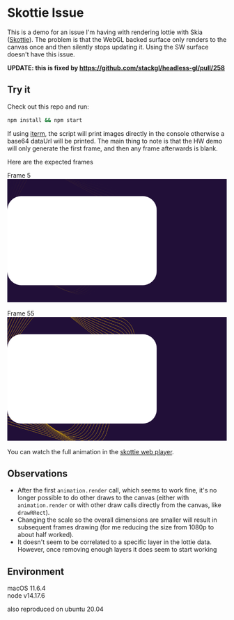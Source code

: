 # Skottie Issue

This is a demo for an issue I'm having with rendering lottie with Skia ([Skottie](https://skia.org/docs/user/modules/skottie/)).
The problem is that the WebGL backed surface only renders to the canvas once and then silently 
stops updating it. Using the SW surface doesn't have this issue.

**UPDATE: this is fixed by https://github.com/stackgl/headless-gl/pull/258**


## Try it

Check out this repo and run:

```bash
npm install && npm start
```

If using [iterm](https://iterm2.com/), the script will print images directly in the console 
otherwise a base64 dataUrl will be printed. The main thing to note is that the HW demo will only 
generate the first frame, and then any frame afterwards is blank.

Here are the expected frames

Frame 5\
![Frame 5](./frames/5.png)

Frame 55\
![Frame 55](./frames/55.png)

You can watch the full animation in the [skottie web player](https://skottie.skia.org/473c80e8f6fccc04e54c63ebad09be19?bg=%23FFFFFF&h=1080&w=1920).

## Observations

- After the first `animation.render` call, which seems to work fine, it's no longer possible to do 
other draws to the canvas (either with `animation.render` or with other draw calls directly from 
the canvas, like `drawRRect`).
- Changing the scale so the overall dimensions are smaller will result in subsequent frames 
  drawing (for me reducing the size from 1080p to about half worked).
- It doesn't seem to be correlated to a specific layer in the lottie data. However, once 
  removing enough layers it does seem to start working


## Environment
macOS 11.6.4\
node v14.17.6

also reproduced on ubuntu 20.04
